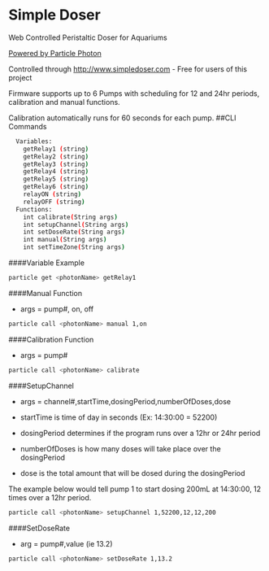 # Simple Doser
Web Controlled Peristaltic Doser for Aquariums

[Powered by Particle Photon](http://www.particle.io)

Controlled through http://www.simpledoser.com - Free for users of this project

Firmware supports up to 6 Pumps with scheduling for 12 and 24hr periods, calibration and manual functions.

Calibration automatically runs for 60 seconds for each pump.
##CLI Commands
```bash
  Variables:
    getRelay1 (string)
    getRelay2 (string)
    getRelay3 (string)
    getRelay4 (string)
    getRelay5 (string)
    getRelay6 (string)
    relayON (string)
    relayOFF (string)
  Functions:
    int calibrate(String args) 
    int setupChannel(String args) 
    int setDoseRate(String args) 
    int manual(String args) 
    int setTimeZone(String args)
```
####Variable Example
```bash
particle get <photonName> getRelay1
```
####Manual Function
  * args = pump#, on, off
```bash
particle call <photonName> manual 1,on
```
####Calibration Function
  * args = pump#
```bash
particle call <photonName> calibrate 
```
####SetupChannel
  * args = channel#,startTime,dosingPeriod,numberOfDoses,dose

  * startTime is time of day in seconds (Ex: 14:30:00 = 52200)
  
  * dosingPeriod determines if the program runs over a 12hr or 24hr period
  
  * numberOfDoses is how many doses will take place over the dosingPeriod
  
  * dose is the total amount that will be dosed during the dosingPeriod
  
The example below would tell pump 1 to start dosing 200mL at 14:30:00, 12 times over a 12hr period.
```bash
particle call <photonName> setupChannel 1,52200,12,12,200
```
####SetDoseRate
  * arg = pump#,value (ie 13.2)
```bash
particle call <photonName> setDoseRate 1,13.2
```

